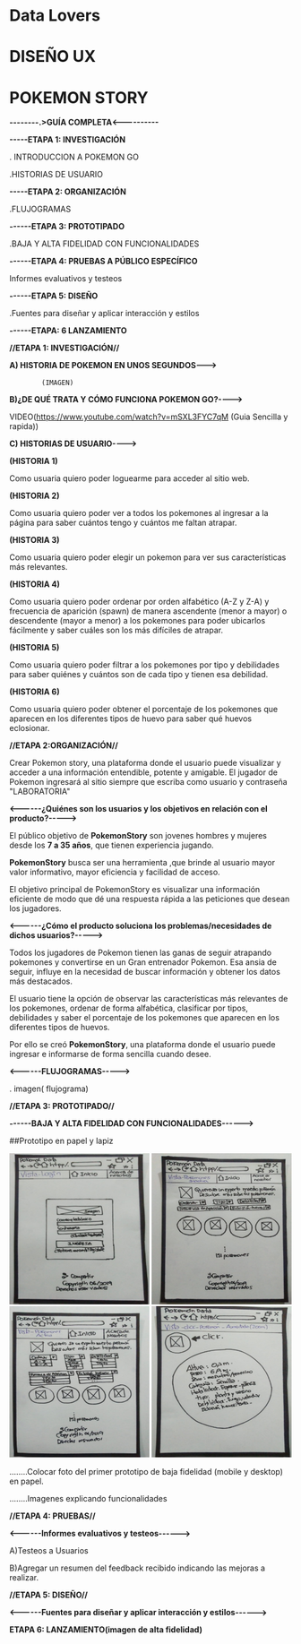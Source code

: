 # Data Lovers

# DISEÑO UX

# POKEMON STORY

**--------.>GUÍA COMPLETA<----------**



**-----ETAPA 1: INVESTIGACIÓN**

. INTRODUCCION A POKEMON GO

.HISTORIAS DE USUARIO

**-----ETAPA 2: ORGANIZACIÓN**

.FLUJOGRAMAS

**------ETAPA 3: PROTOTIPADO**

.BAJA Y ALTA FIDELIDAD CON FUNCIONALIDADES

**------ETAPA 4: PRUEBAS A PÚBLICO ESPECÍFICO**

Informes evaluativos y testeos

**------ETAPA 5: DISEÑO**

.Fuentes para diseñar  y aplicar interacción y estilos

**------ETAPA: 6 LANZAMIENTO**




**//ETAPA 1: INVESTIGACIÓN//**

**A) HISTORIA DE POKEMON EN UNOS SEGUNDOS--->**

            (IMAGEN)




**B)¿DE QUÉ TRATA Y CÓMO FUNCIONA POKEMON GO?---->**

   VIDEO(https://www.youtube.com/watch?v=mSXL3FYC7qM  (Guia Sencilla y rapida))


**C) HISTORIAS DE USUARIO---->**


**(HISTORIA 1)**

Como usuaria quiero poder loguearme para acceder al sitio web.

**(HISTORIA 2)**

Como usuaria quiero poder ver a todos los pokemones al ingresar a la página para saber cuántos tengo y cuántos me faltan atrapar.

**(HISTORIA 3)**

Como usuaria quiero poder elegir un pokemon para ver sus características más relevantes.

**(HISTORIA 4)**

Como usuaria quiero poder ordenar por orden alfabético (A-Z y Z-A) y frecuencia de aparición (spawn) de manera ascendente (menor a mayor) o descendente (mayor a menor) a los pokemones para poder ubicarlos fácilmente y saber cuáles son los más difíciles de atrapar.

**(HISTORIA 5)**

Como usuaria quiero poder filtrar a los pokemones por tipo y debilidades para saber quiénes y cuántos son de cada tipo y tienen esa debilidad.

**(HISTORIA 6)**

Como usuaria quiero poder obtener el porcentaje de los pokemones que aparecen en los diferentes tipos de huevo para saber qué huevos eclosionar.



**//ETAPA 2:ORGANIZACIÓN//**

Crear Pokemon story, una plataforma donde el usuario puede visualizar y acceder a una información entendible, potente y amigable. El jugador de Pokemon ingresará al sitio siempre que escriba como usuario y contraseña "LABORATORIA"

**<------¿Quiénes son los usuarios y los objetivos en relación con el producto?----->**

El público objetivo de **PokemonStory** son jovenes hombres y mujeres desde los **7 a 35 años**, que tienen experiencia jugando.

**PokemonStory** busca ser una herramienta ,que brinde al usuario mayor valor informativo, mayor eficiencia y facilidad de acceso. 

El objetivo principal de PokemonStory es visualizar una información eficiente de modo que dé una respuesta rápida a las peticiones que desean los jugadores.

**<------¿Cómo el producto soluciona los problemas/necesidades de dichos usuarios?----->**

Todos los jugadores de Pokemon tienen las ganas de seguir atrapando pokemones y convertirse en un Gran entrenador Pokemon. Esa ansia de seguir, influye en la necesidad de buscar información y obtener los datos más destacados.

El usuario tiene la opción de observar las características más relevantes de los pokemones, ordenar de forma alfabética, clasificar por tipos, debilidades y saber el porcentaje de los pokemones que aparecen en los diferentes tipos de huevos.

Por ello se creó **PokemonStory**, una plataforma donde el usuario puede ingresar e informarse de forma sencilla cuando desee.
 
**<------FLUJOGRAMAS----->**

. imagen( flujograma)

**//ETAPA 3: PROTOTIPADO//**

**------BAJA Y ALTA FIDELIDAD CON FUNCIONALIDADES------>**

##Prototipo en papel y lapiz

<img src= "./src/img/vistalogin.jpeg"  width="250" height="270">
<img src= "./src/img/vistapokemoninactiva.jpeg"  width="250" height="270">
<img src= "./src/img/vistapokemonesactiva.jpeg"  width="250" height="270">
<img src= "./src/img/vistaclickpokemon.jpeg"  width="250" height="270">

........Colocar foto del primer prototipo de baja fidelidad (mobile y desktop) en papel.

........Imagenes explicando funcionalidades


**//ETAPA 4: PRUEBAS//**

**<------Informes evaluativos y testeos------>**


A)Testeos a Usuarios

B)Agregar un resumen del feedback recibido indicando las mejoras a realizar.


**//ETAPA 5: DISEÑO//**


**<------Fuentes para diseñar  y aplicar interacción y estilos------>**

**ETAPA 6: LANZAMIENTO(imagen de alta fidelidad)**






